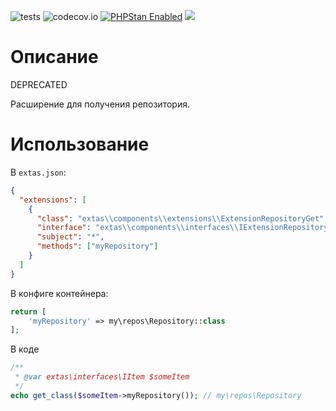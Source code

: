 ![tests](https://github.com/jeyroik/extas-repositories-get/workflows/PHP%20Composer/badge.svg?branch=master&event=push)
![codecov.io](https://codecov.io/gh/jeyroik/extas-repositories-get/coverage.svg?branch=master)
<a href="https://github.com/phpstan/phpstan"><img src="https://img.shields.io/badge/PHPStan-enabled-brightgreen.svg?style=flat" alt="PHPStan Enabled"></a> 
<a href="https://codeclimate.com/github/jeyroik/extas-repositories-get/maintainability"><img src="https://api.codeclimate.com/v1/badges/62260857ba00ea43a0dd/maintainability" /></a>

# Описание

DEPRECATED

Расширение для получения репозитория.

# Использование

В `extas.json`:

```json
{
  "extensions": [
    {
      "class": "extas\\components\\extensions\\ExtensionRepositoryGet",
      "interface": "extas\\components\\interfaces\\IExtensionRepositoryGet",
      "subject": "*",
      "methods": ["myRepository"]
    } 
  ]
}
```
В конфиге контейнера:

```php
return [
    'myRepository' => my\repos\Repository::class
];
```

В коде

```php
/**
 * @var extas\interfaces\IItem $someItem
 */
echo get_class($someItem->myRepository()); // my\repos\Repository
```